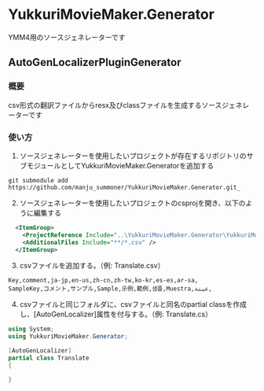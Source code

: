 ﻿# YukkuriMovieMaker.Generator
YMM4用のソースジェネレーターです

## AutoGenLocalizerPluginGenerator
### 概要
csv形式の翻訳ファイルからresx及びclassファイルを生成するソースジェネレーターです

### 使い方
1. ソースジェネレーターを使用したいプロジェクトが存在するリポジトリのサブモジュールとしてYukkuriMovieMaker.Generatorを追加する
```
git submodule add https://github.com/manju_summoner/YukkuriMovieMaker.Generator.git_
```
2. ソースジェネレーターを使用したいプロジェクトのcsprojを開き、以下のように編集する
```xml
  <ItemGroup>
    <ProjectReference Include="..\YukkuriMovieMaker.Generator\YukkuriMovieMaker.Generator.csproj" OutputItemType="Analyzer" ReferenceOutputAssembly="false" />   
    <AdditionalFiles Include="**/*.csv" />
  </ItemGroup>
```
3. csvファイルを追加する。（例: Translate.csv）
```csv
Key,comment,ja-jp,en-us,zh-cn,zh-tw,ko-kr,es-es,ar-sa,
SampleKey,コメント,サンプル,Sample,示例,範例,샘플,Muestra,عينة,
```
4. csvファイルと同じフォルダに、csvファイルと同名のpartial classを作成し、[AutoGenLocalizer]属性を付与する。（例: Translate.cs）
```cs
using System;
using YukkuriMovieMaker.Generator;

[AutoGenLocalizer]
partial class Translate
{

}
```